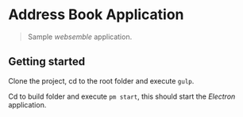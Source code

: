# Address Book Application

> Sample _websemble_ application.

## Getting started

Clone the project, cd to the root folder and execute `gulp`.

Cd to build folder and execute `pm start`, this should start the _Electron_ application.